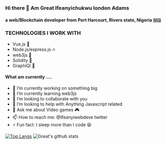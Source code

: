 ### Hi there 👋 Am Great Ifeanyichukwu london Adams 
#### a web/Blockchain developer from Port Harcourt, Rivers state, Nigeria 🇳🇬 

<!--
**Ifeanyichukwuwebdeve/ifeanyichukwuwebdeve** is a ✨ _special_ ✨ repository because its `README.md` (this file) appears on your GitHub profile.

Here are some ideas to get you started:

- 🔭 I’m currently working on ...
- 🌱 I’m currently learning ...
- 👯 I’m looking to collaborate on ...
- 🤔 I’m looking for help with ...
- 💬 Ask me about ...
- 📫 How to reach me: ...
- 😄 Pronouns: ...
- ⚡ Fun fact: ...
-->



### TECHNOLOGIES I WORK WITH
- Vue.js 🚀
- Node.js/express.js 🔥
- web3js 🥇
- Solidity 🥇
- GraphiQl 🚀

#### What am currently .... 

- 🔭 I’m currently working on something big
- 🌱 I’m currently learning web3js
- 👯 I’m looking to collaborate with you
- 🤔 I’m looking to help with Anything Javascript related
- 💬 Ask me about Video games 🎮
- 📫 How to reach me: @Ifeanyiwebdeve twitter
- ⚡ Fun fact: I sleep more than I code 😆

[![Top Langs](https://github-readme-stats.vercel.app/api/top-langs/?username=Ifeanyichukwuwebdeve&layout=compact)](https://github.com/alabo-excel/github-readme-stats)
![Great's github stats](https://github-readme-stats.vercel.app/api?username=Ifeanyichukwuwebdeve&show_icons=true)
